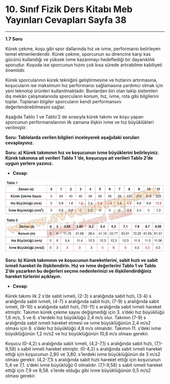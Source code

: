 # 10. Sınıf Fizik Ders Kitabı Meb Yayınları Cevapları Sayfa 38

---

**1.7 Soru**

Kürek çekme, koşu gibi spor dallarında hız ve ivme, performansı belirleyen temel etmenlerdendir. Kürek çekme, sporcunun su direncine karşı kas gücünü kullandığı ve yüksek ivme kazanmayı hedeflediği bir dayanıklılık sporudur. Koşuda ise sporcunun hızını çok kısa sürede artırabilme kabiliyeti önemlidir.

 Kürek sporcularının kürek tekniğini geliştirmesine ve hızlarını artırmasına, koşucuların ise maksimum hız performansı sağlamasına yardımcı olmak için yeni teknoloji ürünleri kullanılmaktadır. Bunlardan biri olan takip sistemleri dış mekân çalışmalarında sporcuların konum, hız, ivme, rota gibi bilgilerini toplar. Toplanan bilgiler sporcuların kendi performansını değerlendirebilmesini sağlar.

 Aşağıda Tablo 1 ve Tablo’2 de sırasıyla kürek takımı ve koşu yapan sporcunun performanslarının ilk zamana ilişkin ivme ve hız büyüklükleri verilmiştir.

**Soru: Tablolarda verilen bilgileri inceleyerek aşağıdaki soruları cevaplayınız.**

**Soru: a) Kürek takımının hız ve koşucunun ivme büyüklerini belirleyiniz. Kürek takımına ait verileri Tablo 1 ’de, koşucuya ait verileri Tablo 2’de uygun yerlere yazınız.**

-   **Cevap**:

![Image 1](./image_1.webp)

**Soru: b) Kürek takımının ve koşucunun hareketlerini, sabit hızlı ve sabit ivmeli hareket ile ilişkilendirin. Hız ve ivme değerlerini Tablo 1 ve Tablo 2’de yazarken bu değerleri seçme nedenlerinizi ve ilişkilendirdiğiniz hareket türlerini açıklayın.**

-   **Cevap**:

Kürek takımı ilk 2 s’de sabit ivmeli, (2-3) s aralığında sabit hızlı, (3-4) s aralığında sabit ivmeli, (4-7) s aralığında sabit hızlı, (7-9) s aralığında sabit ivmeli, (9-10) s aralığında sabit hızlı, (10-11) s aralığında sabit ivmeli hareket etmiştir. Takımın kürek çekme sayısı değişmediği için 3. s’deki hız büyüklüğü 1,6 m/s, 5 ve 6. s’lerdeki hız büyüklüğü 2,4 m/s olur. Takımın (7-9) s aralığında sabit ivmeli hareket etmesi ve ivme büyüklüğünün 2,4 m/s2 olması için 8. s’deki hız büyüklüğü 4,8 m/s olmalıdır. Takımın 11. s’deki ivme büyüklüğünün 1,2 m/s2 ve hız büyüklüğünün 10,8 m/s olması gerekir.

Koşucu (0-4,2) s aralığında sabit ivmeli, (4,2-7,1) s aralığında sabit hızlı, (7,1-9,58) s sabit ivmeli hareket etmiştir. (0-4,2) s aralığında sabit ivmeli hareket ettiği için koşucunun 2,80 ve 3,80. s’lerdeki ivme büyüklüğünün de 3 m/s2 olması gerekir. (4,2-7,1) s aralığında sabit hızlı hareket ettiği için koşucunun 5,4 ve 7,1. s’deki ivme büyüklüğü 0 olmalıdır. (7,1-9,58) s sabit ivmeli hareket ettiği için 7,9 ve 9,58. s’lerde olduğu gibi ivme büyüklüğünün 0,5 m/s2 olması gerekir.